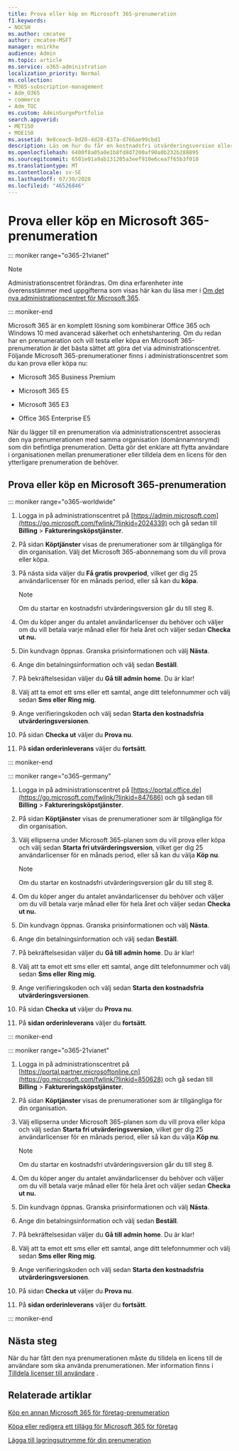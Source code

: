 ```yaml
---
title: Prova eller köp en Microsoft 365-prenumeration
f1.keywords:
- NOCSH
ms.author: cmcatee
author: cmcatee-MSFT
manager: mnirkhe
audience: Admin
ms.topic: article
ms.service: o365-administration
localization_priority: Normal
ms.collection:
- M365-subscription-management
- Adm_O365
- commerce
- Adm_TOC
ms.custom: AdminSurgePortfolio
search.appverid:
- MET150
- MOE150
ms.assetid: 9e8ceac6-8d20-4d28-837a-d766ae99cbd1
description: Läs om hur du får en kostnadsfri utvärderingsversion eller köper en prenumeration för Microsoft 365.
ms.openlocfilehash: 6400f8a05a0e1b8fd8d7200af90a0b232b288895
ms.sourcegitcommit: 6501e01a9ab131205a3eef910e6cea7f65b3f010
ms.translationtype: MT
ms.contentlocale: sv-SE
ms.lasthandoff: 07/30/2020
ms.locfileid: "46526846"
---
```

# <a name="try-or-buy-a-microsoft-365-subscription"></a>Prova eller köp en Microsoft 365-prenumeration

::: moniker range="o365-21vianet"

> [!NOTE]
> Administrationscentret förändras. Om dina erfarenheter inte överensstämmer med uppgifterna som visas här kan du läsa mer i [Om det nya administrationscentret för Microsoft 365](https://docs.microsoft.com/microsoft-365/admin/microsoft-365-admin-center-preview?view=o365-21vianet).

::: moniker-end

Microsoft 365 är en komplett lösning som kombinerar Office 365 och Windows 10 med avancerad säkerhet och enhetshantering. Om du redan har en prenumeration och vill testa eller köpa en Microsoft 365-prenumeration är det bästa sättet att göra det via administrationscentret. Följande Microsoft 365-prenumerationer finns i administrationscentret som du kan prova eller köpa nu:
  
- Microsoft 365 Business Premium

- Microsoft 365 E5

- Microsoft 365 E3

- Office 365 Enterprise E5

När du lägger till en prenumeration via administrationscentret associeras den nya prenumerationen med samma organisation (domännamnsrymd) som din befintliga prenumeration. Detta gör det enklare att flytta användare i organisationen mellan prenumerationer eller tilldela dem en licens för den ytterligare prenumeration de behöver.
  
## <a name="try-or-buy-a-microsoft-365-subscription"></a>Prova eller köp en Microsoft 365-prenumeration

::: moniker range="o365-worldwide"


1. Logga in på administrationscentret på [https://admin.microsoft.com](https://go.microsoft.com/fwlink/?linkid=2024339) och gå sedan till **Billing** \> **Faktureringsköpstjänster**.

2. På sidan **Köptjänster** visas de prenumerationer som är tillgängliga för din organisation. Välj det Microsoft 365-abonnemang som du vill prova eller köpa.

3. På nästa sida väljer du **Få gratis provperiod**, vilket ger dig 25 användarlicenser för en månads period, eller så kan du **köpa**.

    > [!NOTE]
    > Om du startar en kostnadsfri utvärderingsversion går du till steg 8.
  
4. Om du köper anger du antalet användarlicenser du behöver och väljer om du vill betala varje månad eller för hela året och väljer sedan **Checka ut nu.**

5. Din kundvagn öppnas. Granska prisinformationen och välj **Nästa**.

6. Ange din betalningsinformation och välj sedan **Beställ**.

7. På bekräftelsesidan väljer du **Gå till admin home**. Du är klar!

8. Välj att ta emot ett sms eller ett samtal, ange ditt telefonnummer och välj sedan **Sms eller** **Ring mig**.

9. Ange verifieringskoden och välj sedan **Starta den kostnadsfria utvärderingsversionen**.

10. På sidan **Checka ut** väljer du **Prova nu**.

11. På **sidan orderinleverans** väljer du **fortsätt**.


::: moniker-end

::: moniker range="o365-germany"
1. Logga in på administrationscentret på [https://portal.office.de](https://go.microsoft.com/fwlink/?linkid=847686) och gå sedan till **Billing** \> **Faktureringsköpstjänster**.

2. På sidan **Köptjänster** visas de prenumerationer som är tillgängliga för din organisation. 

3. Välj ellipserna under Microsoft 365-planen som du vill prova eller köpa och välj sedan **Starta fri utvärderingsversion**, vilket ger dig 25 användarlicenser för en månads period, eller så kan du välja **Köp nu**.

    > [!NOTE]
    > Om du startar en kostnadsfri utvärderingsversion går du till steg 8.
  
4. Om du köper anger du antalet användarlicenser du behöver och väljer om du vill betala varje månad eller för hela året och väljer sedan **Checka ut nu.**

5. Din kundvagn öppnas. Granska prisinformationen och välj **Nästa**.

6. Ange din betalningsinformation och välj sedan **Beställ**.

7. På bekräftelsesidan väljer du **Gå till admin home**. Du är klar!

8. Välj att ta emot ett sms eller ett samtal, ange ditt telefonnummer och välj sedan **Sms eller** **Ring mig**.

9. Ange verifieringskoden och välj sedan **Starta den kostnadsfria utvärderingsversionen**.

10. På sidan **Checka ut** väljer du **Prova nu**.

11. På **sidan orderinleverans** väljer du **fortsätt**.

::: moniker-end

::: moniker range="o365-21vianet"
1. Logga in på administrationscentret på [https://portal.partner.microsoftonline.cn](https://go.microsoft.com/fwlink/?linkid=850628) och gå sedan till **Billing** \> **Faktureringsköpstjänster**.

2. På sidan **Köptjänster** visas de prenumerationer som är tillgängliga för din organisation. 

3. Välj ellipserna under Microsoft 365-planen som du vill prova eller köpa och välj sedan **Starta fri utvärderingsversion**, vilket ger dig 25 användarlicenser för en månads period, eller så kan du välja **Köp nu**.

    > [!NOTE]
    > Om du startar en kostnadsfri utvärderingsversion går du till steg 8.
  
4. Om du köper anger du antalet användarlicenser du behöver och väljer om du vill betala varje månad eller för hela året och väljer sedan **Checka ut nu.**

5. Din kundvagn öppnas. Granska prisinformationen och välj **Nästa**.

6. Ange din betalningsinformation och välj sedan **Beställ**.

7. På bekräftelsesidan väljer du **Gå till admin home**. Du är klar!

8. Välj att ta emot ett sms eller ett samtal, ange ditt telefonnummer och välj sedan **Sms eller** **Ring mig**.

9. Ange verifieringskoden och välj sedan **Starta den kostnadsfria utvärderingsversionen**.

10. På sidan **Checka ut** väljer du **Prova nu**.

11. På **sidan orderinleverans** väljer du **fortsätt**.

::: moniker-end


## <a name="next-steps"></a>Nästa steg

När du har fått den nya prenumerationen måste du tilldela en licens till de användare som ska använda prenumerationen. Mer information finns i [Tilldela licenser till användare](../admin/manage/assign-licenses-to-users.md) .

## <a name="related-articles"></a>Relaterade artiklar

[Köp en annan Microsoft 365 för företag-prenumeration](buy-another-subscription.md)

[Köpa eller redigera ett tillägg för Microsoft 365 för företag](buy-or-edit-an-add-on.md)

[Lägga till lagringsutrymme för din prenumeration](add-storage-space.md)

